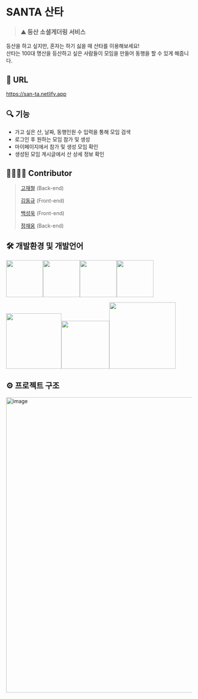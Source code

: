 # SANTA 산타
> ### ⛰ 등산 소셜게더링 서비스
> 
등산을 하고 싶지만, 혼자는 하기 싫을 때 산타를 이용해보세요!  
산타는 100대 명산을 등산하고 싶은 사람들이 모임을 만들어 동행을 할 수 있게 해줍니다.

## 🔗 URL
https://san-ta.netlify.app

## 🔍 기능  
- 가고 싶은 산, 날짜, 동행인원 수 입력을 통해 모임 검색  
- 로그인 후 원하는 모임 참가 및 생성  
- 마이페이지에서 참가 및 생성 모임 확인  
- 생성된 모임 게시글에서 산 상세 정보 확인

## 👨‍👨‍👦‍👦 Contributor
> [고재철](https://github.com/Go-Jaecheol) (Back-end)
> 
> [김동규](https://github.com/e70e6916) (Front-end)
> 
> [백성욱](https://github.com/SeongukBaek) (Front-end)
> 
> [정재웅](https://github.com/woong-jae) (Back-end)

## 🛠 개발환경 및 개발언어
<img src="https://user-images.githubusercontent.com/33976823/121769538-25d6ba00-cb9f-11eb-8454-e140db0224f0.png" width="100" /><img src="https://user-images.githubusercontent.com/33976823/121769570-4a329680-cb9f-11eb-8c80-1593049602d0.png" width="100" /><img src="https://user-images.githubusercontent.com/33976823/121769572-4b63c380-cb9f-11eb-8c73-297d007b1dae.png" width="100" /><img src="https://user-images.githubusercontent.com/33976823/121769766-6daa1100-cba0-11eb-9f5c-db6f6a28487e.png" width="100" />

<img src="https://user-images.githubusercontent.com/33976823/121769771-700c6b00-cba0-11eb-83ea-1b1c21e12ed2.png" width="150" /><img src="https://user-images.githubusercontent.com/33976823/121769573-4b63c380-cb9f-11eb-8fac-7f6e93c13ab4.png" width="130" /><img src="https://user-images.githubusercontent.com/33976823/121769763-6c78e400-cba0-11eb-85c8-0d833423656f.png" width="180" />

## ⚙️ 프로젝트 구조
<img width="800" alt="image" src="https://user-images.githubusercontent.com/33976823/121850682-1636ad00-cd28-11eb-9f1f-d96222a24c1f.png">




